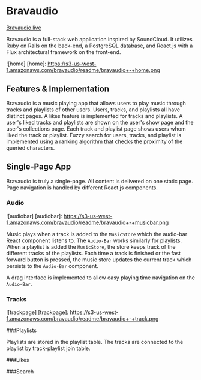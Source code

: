 # Bravaudio

[Bravaudio live][heroku]

[heroku]: http://www.bravaudio.com

Bravaudio is a full-stack web application inspired by SoundCloud.  It utilizes Ruby on Rails on the back-end, a PostgreSQL database, and React.js with a Flux architectural framework on the front-end.  

![home]
[home]: https://s3-us-west-1.amazonaws.com/bravaudio/readme/bravaudio+-+home.png

## Features & Implementation

Bravaudio is a music playing app that allows users to play music through tracks and playlists of other users. Users, tracks, and playlists all have distinct pages. A likes feature is implemented for tracks and playlists. A user's liked tracks and playlists are shown on the user's show page and the user's collections page. Each track and playlist page shows users whom liked the track or playlist. Fuzzy search for users, tracks, and playlist is implemented using a ranking algorithm that checks the proximity of the queried characters.

## Single-Page App

Bravaudio is truly a single-page. All content is delivered on one static page. Page navigation is handled by different React.js components.

### Audio

![audiobar]
[audiobar]: https://s3-us-west-1.amazonaws.com/bravaudio/readme/bravaudio+-+musicbar.png

Music plays when a track is added to the `MusicStore` which the audio-bar React component listens to. The `Audio-Bar` works similarly for playlists. When a playlist is added the `MusicStore`, the store keeps track of the different tracks of the playlists. Each time a track is finished or the fast forward button is pressed, the music store updates the current track which persists to the `Audio-Bar` component.

A drag interface is implemented to allow easy playing time navigation on the `Audio-Bar`.

### Tracks
![trackpage]
[trackpage]: https://s3-us-west-1.amazonaws.com/bravaudio/readme/bravaudio+-+track.png

###Playlists

Playlists are stored in the playlist table. The tracks are connected to the playlist by track-playlist join table.

###Likes


###Search
